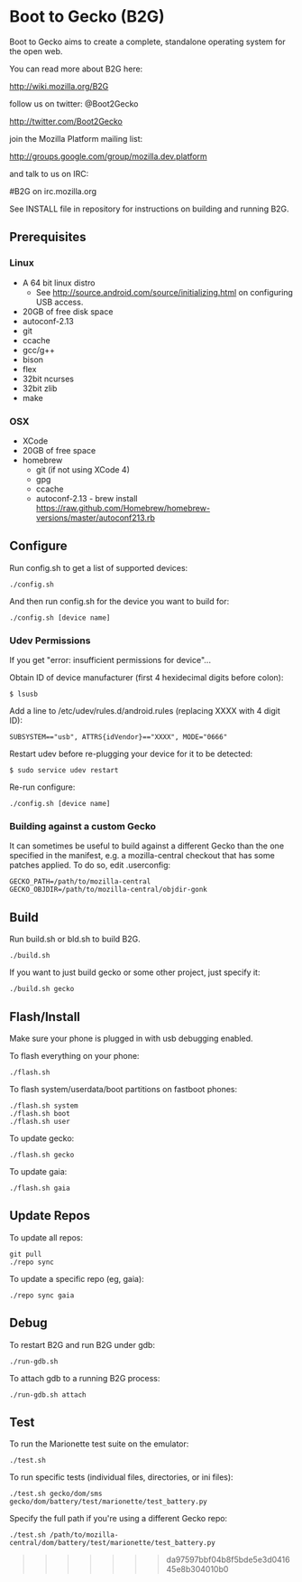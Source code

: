 # Boot to Gecko (B2G)

Boot to Gecko aims to create a complete, standalone operating system for the open web.

You can read more about B2G here:

  http://wiki.mozilla.org/B2G

follow us on twitter: @Boot2Gecko

  http://twitter.com/Boot2Gecko

join the Mozilla Platform mailing list:

  http://groups.google.com/group/mozilla.dev.platform

and talk to us on IRC:

  #B2G on irc.mozilla.org

See INSTALL file in repository for instructions on building and running B2G.
## Prerequisites

### Linux

* A 64 bit linux distro
  * See http://source.android.com/source/initializing.html on configuring USB access.
* 20GB of free disk space
* autoconf-2.13
* git
* ccache
* gcc/g++
* bison
* flex
* 32bit ncurses
* 32bit zlib
* make

### OSX

* XCode
* 20GB of free space
* homebrew
  * git (if not using XCode 4)
  * gpg
  * ccache
  * autoconf-2.13 - brew install https://raw.github.com/Homebrew/homebrew-versions/master/autoconf213.rb

## Configure

Run config.sh to get a list of supported devices:

    ./config.sh

And then run config.sh for the device you want to build for:

    ./config.sh [device name]

### Udev Permissions
If you get "error: insufficient permissions for device"...

Obtain ID of device manufacturer (first 4 hexidecimal digits before colon):

    $ lsusb

Add a line to /etc/udev/rules.d/android.rules (replacing XXXX with 4 digit ID):

    SUBSYSTEM=="usb", ATTRS{idVendor}=="XXXX", MODE="0666"

Restart udev before re-plugging your device for it to be detected:

    $ sudo service udev restart

Re-run configure:

    ./config.sh [device name]

### Building against a custom Gecko

It can sometimes be useful to build against a different Gecko than the one specified in the manifest, e.g. a mozilla-central checkout that has some patches applied. To do so, edit .userconfig:

    GECKO_PATH=/path/to/mozilla-central
    GECKO_OBJDIR=/path/to/mozilla-central/objdir-gonk

## Build

Run build.sh or bld.sh to build B2G.

    ./build.sh

If you want to just build gecko or some other project, just specify it:

    ./build.sh gecko

## Flash/Install

Make sure your phone is plugged in with usb debugging enabled.

To flash everything on your phone:

    ./flash.sh

To flash system/userdata/boot partitions on fastboot phones:

    ./flash.sh system
    ./flash.sh boot
    ./flash.sh user

To update gecko:

    ./flash.sh gecko

To update gaia:

    ./flash.sh gaia

## Update Repos

To update all repos:

    git pull
    ./repo sync

To update a specific repo (eg, gaia):

    ./repo sync gaia

## Debug

To restart B2G and run B2G under gdb:

    ./run-gdb.sh

To attach gdb to a running B2G process:

    ./run-gdb.sh attach

## Test

To run the Marionette test suite on the emulator:

    ./test.sh

To run specific tests (individual files, directories, or ini files):

    ./test.sh gecko/dom/sms gecko/dom/battery/test/marionette/test_battery.py

Specify the full path if you're using a different Gecko repo:

    ./test.sh /path/to/mozilla-central/dom/battery/test/marionette/test_battery.py
>>>>>>> da97597bbf04b8f5bde5e3d041645e8b304010b0
